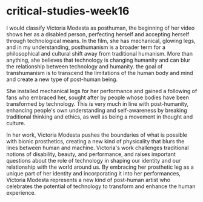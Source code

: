 # critical-studies-week16

I would classify Victoria Modesta as posthuman, the beginning of her video shows her as a disabled person, perfecting herself and accepting herself through
technological means. In the film, she has mechanical, glowing legs, and in my understanding, posthumanism is a broader term for a philosophical and 
cultural shift away from traditional humanism. More than anything, she believes that technology is changing humanity and can blur the relationship between
technology and humanity. the goal of transhumanism is to transcend the limitations of the human body and mind and create a new type of post-human being.

She installed mechanical legs for her performance and gained a following of fans who embraced her, sought after by people whose bodies have been transformed by technology. This is very much in line with post-humanity, enhancing people's own understanding and self-awareness by breaking traditional thinking and ethics, as well as being a movement in thought and culture.

In her work, Victoria Modesta pushes the boundaries of what is possible with bionic prosthetics, creating a new kind of physicality that blurs the lines between human and machine. 
Victoria's work challenges traditional notions of disability, beauty, and performance, and raises important questions about the role of technology in shaping our identity and our relationship with the world around us. By embracing her prosthetic leg as a unique part of her identity and incorporating it into her performances, Victoria Modesta represents a new kind of post-human artist who celebrates the potential of technology to transform and enhance the human experience.
